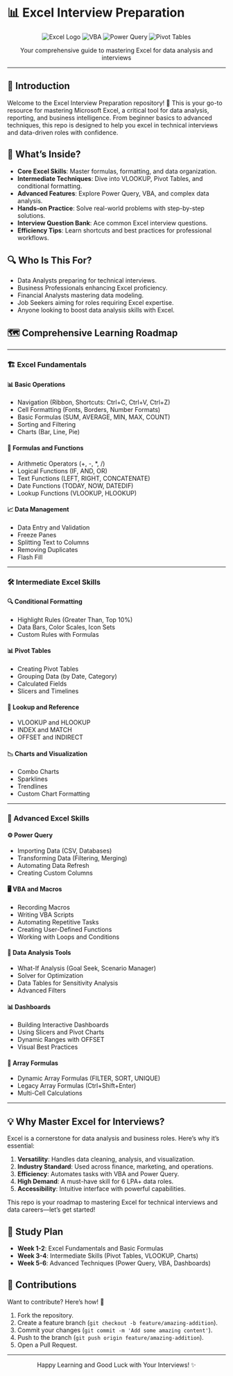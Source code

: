 # 📊 Excel Interview Preparation

<div align="center">
  <img src="https://img.shields.io/badge/Excel-217346?style=for-the-badge&logo=microsoft-excel&logoColor=white" alt="Excel Logo" />
  <img src="https://img.shields.io/badge/VBA-FFA500?style=for-the-badge&logo=microsoft-excel&logoColor=white" alt="VBA" />
  <img src="https://img.shields.io/badge/Power%20Query-0078D4?style=for-the-badge&logo=microsoft&logoColor=white" alt="Power Query" />
  <img src="https://img.shields.io/badge/Pivot%20Tables-2E7D32?style=for-the-badge&logo=microsoft-excel&logoColor=white" alt="Pivot Tables" />
</div>
<p align="center">Your comprehensive guide to mastering Excel for data analysis and interviews</p>

---

## 📖 Introduction

Welcome to the Excel Interview Preparation repository! 🚀 This is your go-to resource for mastering Microsoft Excel, a critical tool for data analysis, reporting, and business intelligence. From beginner basics to advanced techniques, this repo is designed to help you excel in technical interviews and data-driven roles with confidence.

## 🌟 What’s Inside?

- **Core Excel Skills**: Master formulas, formatting, and data organization.
- **Intermediate Techniques**: Dive into VLOOKUP, Pivot Tables, and conditional formatting.
- **Advanced Features**: Explore Power Query, VBA, and complex data analysis.
- **Hands-on Practice**: Solve real-world problems with step-by-step solutions.
- **Interview Question Bank**: Ace common Excel interview questions.
- **Efficiency Tips**: Learn shortcuts and best practices for professional workflows.

## 🔍 Who Is This For?

- Data Analysts preparing for technical interviews.
- Business Professionals enhancing Excel proficiency.
- Financial Analysts mastering data modeling.
- Job Seekers aiming for roles requiring Excel expertise.
- Anyone looking to boost data analysis skills with Excel.

## 🗺️ Comprehensive Learning Roadmap

---

### 🏗️ Excel Fundamentals

#### 📊 Basic Operations
- Navigation (Ribbon, Shortcuts: Ctrl+C, Ctrl+V, Ctrl+Z)
- Cell Formatting (Fonts, Borders, Number Formats)
- Basic Formulas (SUM, AVERAGE, MIN, MAX, COUNT)
- Sorting and Filtering
- Charts (Bar, Line, Pie)

#### 🔢 Formulas and Functions
- Arithmetic Operators (+, -, *, /)
- Logical Functions (IF, AND, OR)
- Text Functions (LEFT, RIGHT, CONCATENATE)
- Date Functions (TODAY, NOW, DATEDIF)
- Lookup Functions (VLOOKUP, HLOOKUP)

#### 📈 Data Management
- Data Entry and Validation
- Freeze Panes
- Splitting Text to Columns
- Removing Duplicates
- Flash Fill

---

### 🛠️ Intermediate Excel Skills

#### 🔍 Conditional Formatting
- Highlight Rules (Greater Than, Top 10%)
- Data Bars, Color Scales, Icon Sets
- Custom Rules with Formulas

#### 📊 Pivot Tables
- Creating Pivot Tables
- Grouping Data (by Date, Category)
- Calculated Fields
- Slicers and Timelines

#### 🔗 Lookup and Reference
- VLOOKUP and HLOOKUP
- INDEX and MATCH
- OFFSET and INDIRECT

#### 📉 Charts and Visualization
- Combo Charts
- Sparklines
- Trendlines
- Custom Chart Formatting

---

### 🚀 Advanced Excel Skills

#### ⚙️ Power Query
- Importing Data (CSV, Databases)
- Transforming Data (Filtering, Merging)
- Automating Data Refresh
- Creating Custom Columns

#### 🖥️ VBA and Macros
- Recording Macros
- Writing VBA Scripts
- Automating Repetitive Tasks
- Creating User-Defined Functions
- Working with Loops and Conditions

#### 🔮 Data Analysis Tools
- What-If Analysis (Goal Seek, Scenario Manager)
- Solver for Optimization
- Data Tables for Sensitivity Analysis
- Advanced Filters

#### 📊 Dashboards
- Building Interactive Dashboards
- Using Slicers and Pivot Charts
- Dynamic Ranges with OFFSET
- Visual Best Practices

#### 🧮 Array Formulas
- Dynamic Array Formulas (FILTER, SORT, UNIQUE)
- Legacy Array Formulas (Ctrl+Shift+Enter)
- Multi-Cell Calculations

---

## 💡 Why Master Excel for Interviews?

Excel is a cornerstone for data analysis and business roles. Here’s why it’s essential:
1. **Versatility**: Handles data cleaning, analysis, and visualization.
2. **Industry Standard**: Used across finance, marketing, and operations.
3. **Efficiency**: Automates tasks with VBA and Power Query.
4. **High Demand**: A must-have skill for 6 LPA+ data roles.
5. **Accessibility**: Intuitive interface with powerful capabilities.

This repo is your roadmap to mastering Excel for technical interviews and data careers—let’s get started!

## 📆 Study Plan

- **Week 1-2**: Excel Fundamentals and Basic Formulas
- **Week 3-4**: Intermediate Skills (Pivot Tables, VLOOKUP, Charts)
- **Week 5-6**: Advanced Techniques (Power Query, VBA, Dashboards)

## 🤝 Contributions

Want to contribute? Here’s how! 🌟
1. Fork the repository.
2. Create a feature branch (`git checkout -b feature/amazing-addition`).
3. Commit your changes (`git commit -m 'Add some amazing content'`).
4. Push to the branch (`git push origin feature/amazing-addition`).
5. Open a Pull Request.

---

<div align="center">
  <p>Happy Learning and Good Luck with Your Interviews! ✨</p>
</div>